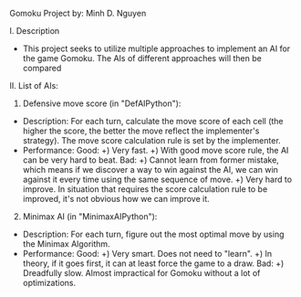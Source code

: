 Gomoku Project
by: Minh D. Nguyen

I. Description
- This project seeks to utilize multiple approaches to implement an AI for the game Gomoku. The AIs of different approaches will then be compared

II. List of AIs:
1. Defensive move score (in "DefAIPython"):
- Description: For each turn, calculate the move score of each cell (the higher the score, the
better the move reflect the implementer's strategy). The move score calculation rule is set by
the implementer.
- Performance:
  Good:
  +) Very fast.
  +) With good move score rule, the AI can be very hard to beat.
  Bad:
  +) Cannot learn from former mistake, which means if we discover a way to win against the AI,
  we can win against it every time using the same sequence of move.
  +) Very hard to improve. In situation that requires the score calculation rule to be improved,
  it's not obvious how we can improve it.

2. Minimax AI (in "MinimaxAIPython"):
- Description: For each turn, figure out the most optimal move by using the Minimax Algorithm.
- Performance:
  Good:
  +) Very smart. Does not need to "learn".
  +) In theory, if it goes first, it can at least force the game to a draw.
  Bad:
  +) Dreadfully slow. Almost impractical for Gomoku without a lot of optimizations.